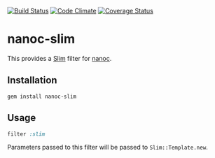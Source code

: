[![Build Status](https://travis-ci.org/nanoc/nanoc-slim.png)](https://travis-ci.org/nanoc/nanoc-slim)
[![Code Climate](https://codeclimate.com/github/nanoc/nanoc-slim.png)](https://codeclimate.com/github/nanoc/nanoc-slim)
[![Coverage Status](https://coveralls.io/repos/nanoc/nanoc-slim/badge.png?branch=master)](https://coveralls.io/r/nanoc/nanoc-slim)

# nanoc-slim

This provides a [Slim](http://slim-lang.com/) filter for [nanoc](http://nanoc.ws).

## Installation

`gem install nanoc-slim`

## Usage

```ruby
filter :slim
```

Parameters passed to this filter will be passed to `Slim::Template.new`.
